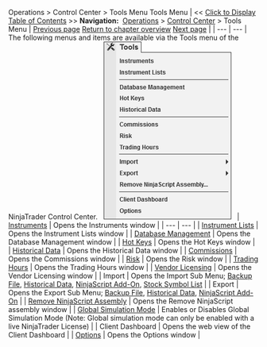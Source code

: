 ﻿
Operations > Control Center > Tools Menu
Tools Menu
| << [Click to Display Table of Contents](tools_menu.md) >> **Navigation:**     [Operations](operations.md) > [Control Center](control_center.md) > Tools Menu | [Previous page](new_menu.md) [Return to chapter overview](control_center.md) [Next page](workspaces_menu.md) |
| --- | --- |
The following menus and items are available via the Tools menu of the NinjaTrader Control Center.
 
![ControlCenter_ToolsMenu](controlcenter_toolsmenu.png)
 
| [Instruments](instruments.md) | Opens the Instruments window |
| --- | --- |
| [Instrument Lists](instrument_lists.md) | Opens the Instrument Lists window |
| [Database Management](database.md) | Opens the Database Management window |
| [Hot Keys](hot_key_manager.md) | Opens the Hot Keys window |
| [Historical Data](historical_data_manager.md) | Opens the Historical Data window |
| [Commissions](understanding_commissions.md) | Opens the Commissions window |
| [Risk](understanding_risks.md) | Opens the Risk window |
| [Trading Hours](trading_hours.md) | Opens the Trading Hours window |
| [Vendor Licensing](licensing_user_authentication.md) | Opens the Vendor Licensing window |
| Import | Opens the Import Sub Menu; [Backup File](restoring_a_backup_archive.md), [Historical Data](importing.md), [NinjaScript Add-On](import.md), [Stock Symbol List](importing_a_list_of_stock_symb.md) |
| Export | Opens the Export Sub Menu; [Backup File](creating_a_backup_archive.md), [Historical Data](exporting.md), [NinjaScript Add-On](export.md) |
| [Remove NinjaScript Assembly](remove-ninjascript-assembly.md) | Opens the Remove NinjaScript assembly window |
| [Global Simulation Mode](global_simulation_mode.md) | Enables or Disables Global Simulation Mode (Note: Global simulation mode can only be enabled with a live NinjaTrader License) |
| Client Dashboard | Opens the web view of the Client Dashboard |
| [Options](options.md) | Opens the Options window |
